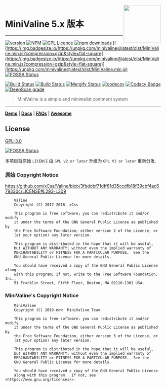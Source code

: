 <img src='https://cdn.jsdelivr.net/gh/MiniValine/MiniValine@master/.github/img/minivaline.png' width='120' align="right" />

# MiniValine 5.x 版本
------------------------------


[![version](https://img.shields.io/github/release/MiniValine/MiniValine.svg?style=flat-square)](https://github.com/MiniValine/MiniValine/releases)
[![NPM](https://img.shields.io/npm/v/minivaline.svg?style=flat-square)](https://www.npmjs.com/package/minivaline)
[![GPL Licence](https://cdn.jsdelivr.net/gh/MHuiG/imgbed/github/gpl.svg)](https://opensource.org/licenses/GPL-3.0/)
[![npm downloads](https://img.shields.io/npm/dm/minivaline.svg?style=flat-square)](https://www.npmjs.com/package/minivaline)
[![https://img.badgesize.io/https://unpkg.com/minivaline@latest/dist/MiniValine.min.js?compression=gzip&style=flat-square](https://img.badgesize.io/https://unpkg.com/minivaline@latest/dist/MiniValine.min.js?compression=gzip&style=flat-square)](https://unpkg.com/minivaline@latest/dist/MiniValine.min.js)
[![FOSSA Status](https://app.fossa.io/api/projects/git%2Bgithub.com%2FMiniValine%2FMiniValine.svg?type=shield)](https://app.fossa.io/projects/git%2Bgithub.com%2FMiniValine%2FMiniValine?ref=badge_shield)

[![Build Status](https://travis-ci.com/MiniValine/MiniValine.svg?branch=master)](https://travis-ci.com/MiniValine/MiniValine)
[![Build Status](https://github.com/MiniValine/MiniValine/workflows/Node.js%20CI/badge.svg)](https://github.com/MiniValine/MiniValine/actions)
[![Mergify Status](https://img.shields.io/endpoint.svg?url=https://gh.mergify.io/badges/MiniValine/MiniValine&style=flat)](https://mergify.io)
[![codecov](https://codecov.io/gh/MiniValine/MiniValine/branch/master/graph/badge.svg)](https://codecov.io/gh/MiniValine/MiniValine)
[![Codacy Badge](https://api.codacy.com/project/badge/Grade/9c203d6a0703457081c8d563a0b3b810)](https://www.codacy.com/gh/MiniValine/MiniValine?utm_source=github.com&amp;utm_medium=referral&amp;utm_content=MiniValine/MiniValine&amp;utm_campaign=Badge_Grade)
[![DeepScan grade](https://deepscan.io/api/teams/11674/projects/14601/branches/275411/badge/grade.svg)](https://deepscan.io/dashboard#view=project&tid=11674&pid=14601&bid=275411)

> MiniValine is a simple and minimalist comment system
------------------------------

**[Demo](https://minivaline.github.io)** | **[Docs](https://minivaline.js.org/docs/)** | **[FAQs](https://minivaline.js.org/docs/en/#/FAQ)** | **[Awesome](https://github.com/MiniValine/AWESOME-MiniValine)**





## License

[GPL-3.0](https://github.com/MiniValine/MiniValine/blob/master/LICENSE)



[![FOSSA Status](https://app.fossa.io/api/projects/git%2Bgithub.com%2FMiniValine%2FMiniValine.svg?type=large)](https://app.fossa.io/projects/git%2Bgithub.com%2FMiniValine%2FMiniValine?ref=badge_large)



本项目将原始 `LICENCE` 由 `GPL v2 or later` 升级为 `GPL V3 or later` 重新分发.

### 原始 Copyright Notice

https://github.com/xCss/Valine/blob/3fbddbf71dff61d35ccdfb18f39cbf4ac679330c/LICENSE#L293-L309

```
    Valine
    Copyright (C) 2017-2018  xCss

    This program is free software; you can redistribute it and/or modify
    it under the terms of the GNU General Public License as published by
    the Free Software Foundation; either version 2 of the License, or
    (at your option) any later version.

    This program is distributed in the hope that it will be useful,
    but WITHOUT ANY WARRANTY; without even the implied warranty of
    MERCHANTABILITY or FITNESS FOR A PARTICULAR PURPOSE.  See the
    GNU General Public License for more details.

    You should have received a copy of the GNU General Public License along
    with this program; if not, write to the Free Software Foundation, Inc.,
    51 Franklin Street, Fifth Floor, Boston, MA 02110-1301 USA.

```

### MiniValine's Copyright Notice

```
    MiniValine
    Copyright (C) 2019-now  MiniValine Team

    This program is free software: you can redistribute it and/or modify
    it under the terms of the GNU General Public License as published by
    the Free Software Foundation, either version 3 of the License, or
    (at your option) any later version.

    This program is distributed in the hope that it will be useful,
    but WITHOUT ANY WARRANTY; without even the implied warranty of
    MERCHANTABILITY or FITNESS FOR A PARTICULAR PURPOSE.  See the
    GNU General Public License for more details.

    You should have received a copy of the GNU General Public License
    along with this program.  If not, see <https://www.gnu.org/licenses/>.

```